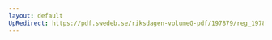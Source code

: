 ```yaml
---
layout: default
UpRedirect: https://pdf.swedeb.se/riksdagen-volumeG-pdf/197879/reg_197879__reg_03.pdf
---
```

